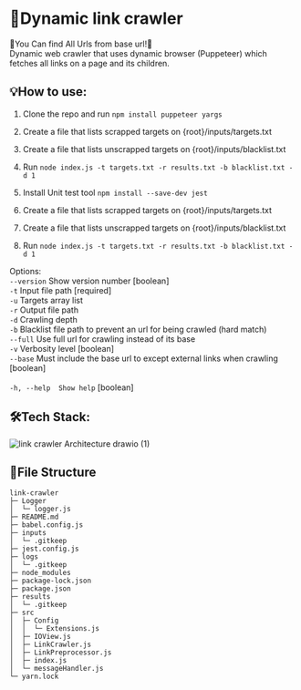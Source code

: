 # 🔎Dynamic link crawler

🚀You Can find All Urls from base url!🚀 <br>
Dynamic web crawler that uses dynamic browser (Puppeteer) which fetches all links on a page and its children. <br>

## 💡How to use:

1. Clone the repo and run `npm install puppeteer yargs`
2. Create a file that lists scrapped targets on {root}/inputs/targets.txt
3. Create a file that lists unscrapped targets on {root}/inputs/blacklist.txt
4. Run `node index.js -t targets.txt -r results.txt -b blacklist.txt -d 1`

5. Install Unit test tool `npm install --save-dev jest`
6. Create a file that lists scrapped targets on {root}/inputs/targets.txt
7. Create a file that lists unscrapped targets on {root}/inputs/blacklist.txt
8. Run `node index.js -t targets.txt -r results.txt -b blacklist.txt -d 1`

Options: <br>
`--version` Show version number [boolean] <br>
`-t` Input file path [required] <br>
`-u` Targets array list <br>
`-r` Output file path <br>
`-d` Crawling depth <br>
`-b` Blacklist file path to prevent an url for being crawled (hard match)<br>
`--full` Use full url for crawling instead of its base<br>
`-v` Verbosity level [boolean]<br>
`--base` Must include the base url to except external links when crawling [boolean]<br>
<br>
`-h, --help  Show help` [boolean]<br>

## 🛠️Tech Stack:

![link crawler Architecture drawio (1)](https://github.com/eogns47/Sublink-Crawler/assets/102205852/3df0b92d-749b-4935-adb9-fa01326d1615)

## 🌲File Structure

```
link-crawler
├─ Logger
│  └─ logger.js
├─ README.md
├─ babel.config.js
├─ inputs
│  └─ .gitkeep
├─ jest.config.js
├─ logs
│  └─ .gitkeep
├─ node_modules
├─ package-lock.json
├─ package.json
├─ results
│  └─ .gitkeep
├─ src
│  ├─ Config
│  │  └─ Extensions.js
│  ├─ IOView.js
│  ├─ LinkCrawler.js
│  ├─ LinkPreprocessor.js
│  ├─ index.js
│  └─ messageHandler.js
└─ yarn.lock

```
